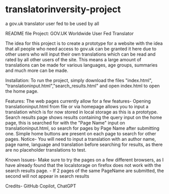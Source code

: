 # translatorinversity-project
a gov.uk translator user fed to be used by all

README file
Project: GOV.UK Worldwide User Fed Translator

The idea for this project is to create a prototype for a website with the idea that all people who need access to gov.uk can be granted it here due to other users who will input their own translations which can be read and rated by all other users of the site. This means a large amount of translations can be made for various languages, age groups, summaries and much more can be made.

Installation: To run the project, simply download the files "index.html", "translationinput.html","search_results.html" and open index.html to open the home page.

Features: The web pages currently allow for a few features-
Opening translationinput.html from file or via homepage allows you to input a translation which is for now stored in local storage as this is a prototype.
Search results page shows results containing the query input on the home page, this is searched for with the "Page Name" input on translationinput.html, so search for pages by Page Name after submitting one.
Simple home buttons are present on each page to search for other pages.
Notice- You will need to input a translation with an author name, page name, language and translation before searching for results, as there are no placeholder translations to test.

Known Issues- Make sure to try the pages on a few different browsers, as I have already found that the localstorage on firefox does not work with the search results page.
            - If 2 pages of the same PageName are submitted, the second will not appear in search results

Credits- GitHub Copilot, ChatGPT
